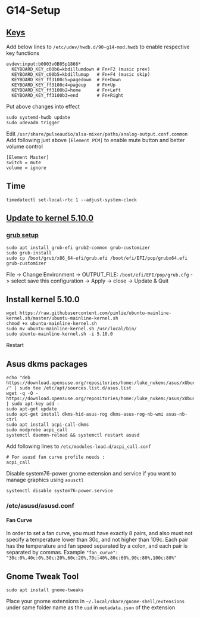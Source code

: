 # G14-Setup
## [Keys](https://www.reddit.com/r/ZephyrusG14/comments/k69zjm/linux_new_daily_driver/gek0v8t?utm_source=share&utm_medium=web2x&context=3)
Add below lines to `/etc/udev/hwdb.d/90-g14-mod.hwdb` to enable respective key functions
```
evdev:input:b0003v0B05p1866*
  KEYBOARD_KEY_c00b6=kbdillumdown # Fn+F2 (music prev)
  KEYBOARD_KEY_c00b5=kbdillumup   # Fn+F4 (music skip)
  KEYBOARD_KEY_ff3100c5=pagedown  # Fn+Down
  KEYBOARD_KEY_ff3100c4=pageup    # Fn+Up
  KEYBOARD_KEY_ff3100b2=home      # Fn+Left
  KEYBOARD_KEY_ff3100b3=end       # Fn+Right
```
Put above changes into effect
```
sudo systemd-hwdb update
sudo udevadm trigger
```
Edit `/usr/share/pulseaudio/alsa-mixer/paths/analog-output.conf.common`
Add following just above `[Element PCM]` to enable mute button and better volume control
```
[Element Master]
switch = mute
volume = ignore
```
## Time
`timedatectl set-local-rtc 1 --adjust-system-clock`
## [Update to kernel 5.10.0](https://www.reddit.com/r/ZephyrusG14/comments/kpgori/pop_os_and_g14_r7_rtx_help_is_needed/ghy4f3d)
### [grub setup](https://www.youtube.com/watch?v=wLOZfT0732Y)
```
sudo apt install grub-efi grub2-common grub-customizer
sudo grub-install
sudo cp /boot/grub/x86_64-efi/grub.efi /boot/efi/EFI/pop/grubx64.efi
grub-customizer
```
File -> Change Environment -> OUTPUT_FILE: `/boot/efi/EFI/pop/grub.cfg` -> select save this configuration -> Apply -> close -> Update & Quit
## Install kernel 5.10.0
```
wget https://raw.githubusercontent.com/pimlie/ubuntu-mainline-kernel.sh/master/ubuntu-mainline-kernel.sh
chmod +x ubuntu-mainline-kernel.sh
sudo mv ubuntu-mainline-kernel.sh /usr/local/bin/
sudo ubuntu-mainline-kernel.sh -i 5.10.0
```
Restart
## Asus dkms packages
```
echo "deb https://download.opensuse.org/repositories/home:/luke_nukem:/asus/xUbuntu_20.10/ /" | sudo tee /etc/apt/sources.list.d/asus.list
wget -q -O - https://download.opensuse.org/repositories/home:/luke_nukem:/asus/xUbuntu_20.10/Release.key | sudo apt-key add -
sudo apt-get update
sudo apt-get install dkms-hid-asus-rog dkms-asus-rog-nb-wmi asus-nb-ctrl
sudo apt install acpi-call-dkms
sudo modprobe acpi_call
systemctl daemon-reload && systemctl restart asusd
```
Add following lines to `/etc/modules-load.d/acpi_call.conf`
```
# For asusd fan curve profile needs :
acpi_call
```
Disable system76-power gnome extension and service if you want to manage graphics using `asusctl`
```
systemctl disable system76-power.service
```
### /etc/asusd/asusd.conf
#### Fan Curve
In order to set a fan curve, you must have exactly 8 pairs, and also must not specify a temperature lower than 30c, and not higher than 109c. Each pair has the temperature and fan speed separated by a colon, and each pair is separated by commas.
Example `"fan_curve": "30c:0%,40c:0%,50c:20%,60c:20%,70c:40%,80c:60%,90c:80%,100c:80%"`
## Gnome Tweak Tool
```
sudo apt install gnome-tweaks
```
Place your gnome extensions in `~/.local/share/gnome-shell/extensions` under same folder name as the `uid` in `metadata.json` of the extension

